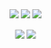 <div align="center">
  <img src="https://img.shields.io/badge/Java-007396.svg?&style=for-the-badge&logo=Java&logoColor=white">
  <img src="https://img.shields.io/badge/Spring-6DB33F.svg?&style=for-the-badge&logo=Spring&logoColor=white">
  <img src="https://img.shields.io/badge/Python-3776AB.svg?&style=for-the-badge&logo=Python&logoColor=white">
</div>
<br>
<div align="center">
  <img src="https://github-readme-stats.vercel.app/api?username=yunsseong&title_color=ffffff&text_color=ffffff&icon_color=ffffff&line_height=25&hide=contribs&card_width=200px&hide_rank=true&bg_color=5e7348&border_radius=10&show_icons=true">
  <img src="http://mazassumnida.wtf/api/v2/generate_badge?boj=ysjeong15">
</div>
